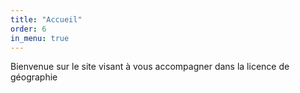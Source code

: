 ```yaml
---
title: "Accueil"
order: 6
in_menu: true
---
```

Bienvenue sur le site visant à vous accompagner dans la licence de géographie 